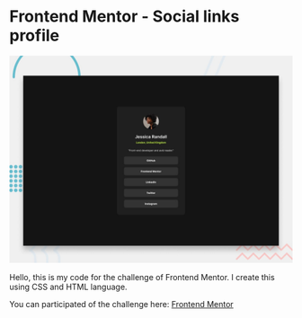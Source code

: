 # Frontend Mentor - Social links profile

![Design preview for the Social links profile coding challenge](./preview.jpg)

Hello, this is my code for the challenge of Frontend Mentor.
I create this using CSS and HTML language.

You can participated of the challenge here: [Frontend Mentor](https://www.frontendmentor.io) 
